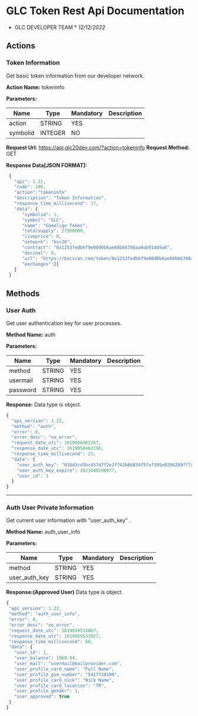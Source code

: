 # GLC Token Rest Api Documentation
* GLC DEVELOPER TEAM *
*12/12/2022*

## Actions 

### Token Information
Get basic token information from our developer network.

 **Action Name:**
 tokeninfo
 
  **Parameters:**

 Name | Type | Mandatory | Description
 ------------ | ------------ | ------------ | ------------
 action | STRING | YES |
 symbolid | INTEGER | NO |
 

 **Request Url:**
https://api.glc20dev.com/?action=tokeninfo
**Request Method:**
GET

**Response Data[JSON FORMAT]:**

```javascript
 {
   "api": 1.22,
   "code": 200,
   "action":"tokeninfo"
   "description": "Token Information",
   "response_time_millisecond": 17,
   "data": {
      "symbolid": 1, 
      "symbol": "GLC", 
      "name": "Gameligo Token", 
      "totalsupply": 27500000, 
      "liveprice": 0, 
      "network": "bsc20", 
      "contract": "0x1253fedb6f9e00d0b6ae88b66786aa9ab91d49a0", 
      "decimal": 8, 
      "url": "https://bscscan.com/token/0x1253fedb6f9e00d0b6ae88b66786aa9ab91d49a0",
      "exchanges":[]
   }
 }
 ```

## Methods

### User Auth
Get user authentication key for user processes.

 **Method Name:**
 auth

 **Parameters:**

 Name | Type | Mandatory | Description
 ------------ | ------------ | ------------ | ------------
 method | STRING | YES |
 usermail | STRING | YES |
 password | STRING | YES | 

 **Response:**
 Data type is object.
 ```javascript
 {
   "api_version": 1.22,
   "method": "auth",
   "error": 0,
   "error_desc": "no_error",
   "request_date_utc": 1619058462167,
   "response_date_utc": 1619058462190,
   "response_time_millisecond": 23,
   "data": {
     "user_auth_key": "018d2cd3bc457d7f2e2f742b86834f5faf395e0204289f77ae416f6bbcc59218e23f494e8fb9bd368120574b17fd05e26d24dcd9139241b7",
     "user_auth_key_expire": 1621640190977,
     "user_id": 1
   }
 }
 ```

---








### Auth User Private Information
Get current user information with "user_auth_key" .

 **Method Name:**
 auth_user_info

 **Parameters:**

 Name | Type | Mandatory | Description
 ------------ | ------------ | ------------ | ------------
 method | STRING | YES |
 user_auth_key | STRING | YES | 

 **Response:(Approved User)**
 Data type is object.
 ```javascript
 {
  "api_version": 1.22,
  "method": "auth_user_info",
  "error": 0,
  "error_desc": "no_error",
  "request_date_utc": 1619059533867,
  "response_date_utc": 1619059533927,
  "response_time_millisecond": 60,
  "data": {
    "user_id": 1,
    "user_balance": 1960.84,
    "user_mail": "usermail@mailprovider.com",
    "user_profile_card_name": "Full Name",
    "user_profile_gsm_number": "5417720199",
    "user_profile_card_nick": "Nick Name",
    "user_profile_card_location": "TR",
    "user_profile_gender": 1,
    "user_approved": true
  }
}
 ```

